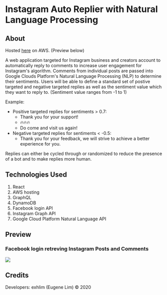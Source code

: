 # Instagram Auto Replier with Natural Language Processing

## About ##

Hosted [here](https://master.d14529d6qyf5xb.amplifyapp.com/) on AWS. (Preview below)

A web application targeted for Instagram business and creators account to automatically reply to comments to increase user engagement for Instagram's algorithm.
Comments from individual posts are passed into Google Clouds Platform's Natural Language Processing (NLP) to determine their sentiments.
Users will be able to define a standard set of postive targeted and negative targeted replies as well as the sentiment value which they want to reply to. (Sentiment value ranges from -1 to 1)

Example:
 - Positive targeted replies for sentiments > 0.7:
    - Thank you for your support!
    - 🔥🔥🔥
    - Do come and visit us again!
 - Negative targeted replies for sentiments < -0.5:
    - Thank you for your feedback, we will strive to achieve a better experience for you.

Replies can either be cycled through or randomized to reduce the presence of a bot and to make replies more human.

## Technologies Used ##

1. React
2. AWS hosting
3. GraphQL
4. DynamoDB
5. Facebook login API
6. Instagram Graph API
7. Google Cloud Platform Natural Language API

## Preview ##

### Facebook login retreving Instagram Posts and Comments ###
![](./public/login.gif)

## Credits ##

Developers: exhlim (Eugene Lim) © 2020